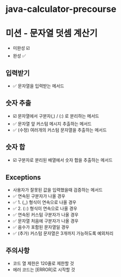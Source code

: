 # java-calculator-precourse

# 미션 - 문자열 덧셈 계산기

- 미완성 ☑️
- 완성 ✅

## 입력받기
- ✅️️ 문자열을 입력받는 메서드

## 숫자 추출
- ☑️ 문자열에서 구분자(,) / (:) 로 분리하는 메서드
- ✅️ 문자열 앞 커스텀 메시지 추출하는 메서드
- ✅️ (수정) 여러개의 커스텀 문자열을 추출하는 메서드

## 숫자 합
- ☑️ 구분자로 분리된 배열에서 숫자 합을 추출하는 메서드

## Exceptions
- 사용자가 잘못된 값을 입력했을때 검증하는 메서드 
- ✅️️ 연속된 구분자가 나올 경우 
- ✅️ 1. (,,) 형식이 연속으로 나올 경우
- ✅️ 2. (::) 형식이 연속으로 나올 경우
- ✅️ 연속된 커스텀 구분자가 나올 경우
- ✅️ 문자열 처음에 구분자가 나올 경우
- ✅️ 음수가 포함된 문자열일 경우
- ✅ (추가) 커스텀 문자열은 3개까지 가능하도록 예외처리


## 주의사항
- 코드 열 제한은 120줄로 제한할 것
- 에러 코드는 [ERROR]로 시작할 것

